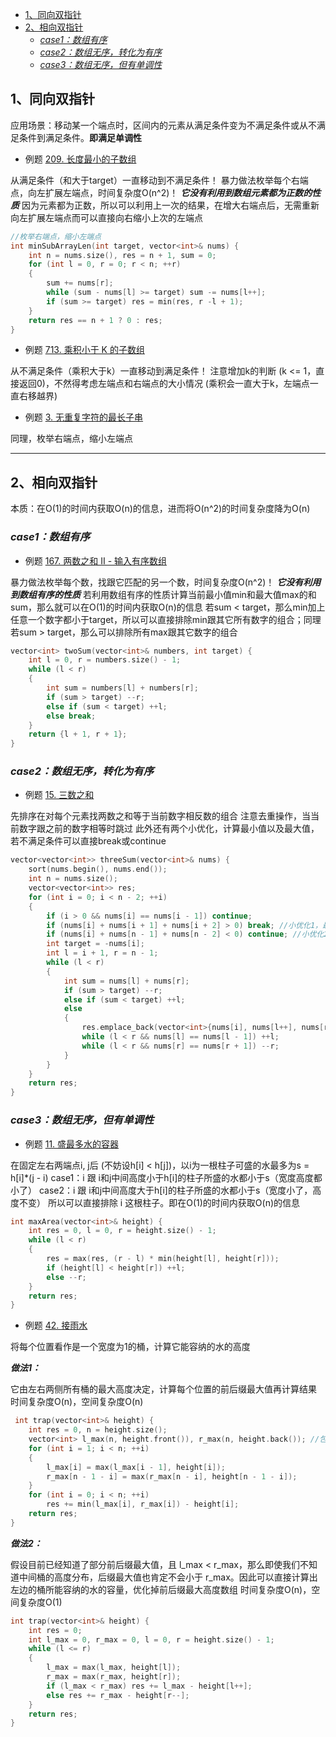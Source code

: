 
- [1、同向双指针](#1同向双指针)
- [2、相向双指针](#2相向双指针)
  - [*case1：数组有序*](#case1数组有序)
  - [*case2：数组无序，转化为有序*](#case2数组无序转化为有序)
  - [*case3：数组无序，但有单调性*](#case3数组无序但有单调性)


## 1、同向双指针

应用场景：移动某一个端点时，区间内的元素从满足条件变为不满足条件或从不满足条件到满足条件。**即满足单调性**

*   例题 [209. 长度最小的子数组](https://leetcode.cn/problems/minimum-size-subarray-sum/description/)

从满足条件（和大于target）一直移动到不满足条件！
暴力做法枚举每个右端点，向左扩展左端点，时间复杂度O(n^2)！ ***它没有利用到数组元素都为正数的性质***
因为元素都为正数，所以可以利用上一次的结果，在增大右端点后，无需重新向左扩展左端点而可以直接向右缩小上次的左端点

```c++
//枚举右端点，缩小左端点
int minSubArrayLen(int target, vector<int>& nums) {
    int n = nums.size(), res = n + 1, sum = 0;
    for (int l = 0, r = 0; r < n; ++r)
    {
        sum += nums[r];
        while (sum - nums[l] >= target) sum -= nums[l++];
        if (sum >= target) res = min(res, r -l + 1);
    }
    return res == n + 1 ? 0 : res;
}
```

*   例题 [713. 乘积小于 K 的子数组](https://leetcode.cn/problems/subarray-product-less-than-k/description/)

从不满足条件（乘积大于k）一直移动到满足条件！
注意增加k的判断 (k <= 1，直接返回0)，不然得考虑左端点和右端点的大小情况 (乘积会一直大于k，左端点一直右移越界)

*   例题 [3. 无重复字符的最长子串](https://leetcode.cn/problems/longest-substring-without-repeating-characters/description/)

同理，枚举右端点，缩小左端点

---

## 2、相向双指针

本质：在O(1)的时间内获取O(n)的信息，进而将O(n^2)的时间复杂度降为O(n)

### *case1：数组有序*

*   例题 [167. 两数之和 II - 输入有序数组](https://leetcode.cn/problems/two-sum-ii-input-array-is-sorted/description/)

暴力做法枚举每个数，找跟它匹配的另一个数，时间复杂度O(n^2)！ ***它没有利用到数组有序的性质***
若利用数组有序的性质计算当前最小值min和最大值max的和sum，那么就可以在O(1)的时间内获取O(n)的信息
若sum < target，那么min加上任意一个数字都小于target，所以可以直接排除min跟其它所有数字的组合；同理若sum > target，那么可以排除所有max跟其它数字的组合

```c++
vector<int> twoSum(vector<int>& numbers, int target) {
    int l = 0, r = numbers.size() - 1;
    while (l < r)
    {
        int sum = numbers[l] + numbers[r];
        if (sum > target) --r;
        else if (sum < target) ++l;
        else break;
    }
    return {l + 1, r + 1};
}
```


### *case2：数组无序，转化为有序*

*   例题 [15. 三数之和](https://leetcode.cn/problems/3sum/description/)

先排序在对每个元素找两数之和等于当前数字相反数的组合
注意去重操作，当当前数字跟之前的数字相等时跳过
此外还有两个小优化，计算最小值以及最大值，若不满足条件可以直接break或continue

```c++
vector<vector<int>> threeSum(vector<int>& nums) {
    sort(nums.begin(), nums.end());
    int n = nums.size();
    vector<vector<int>> res;
    for (int i = 0; i < n - 2; ++i)
    {
        if (i > 0 && nums[i] == nums[i - 1]) continue;
        if (nums[i] + nums[i + 1] + nums[i + 2] > 0) break; //小优化1，最小的三个数大于0直接break
        if (nums[i] + nums[n - 1] + nums[n - 2] < 0) continue; //小优化2，当前数跟最大的两个数相加小于0，直接检查下一个数
        int target = -nums[i];
        int l = i + 1, r = n - 1;
        while (l < r)
        {
            int sum = nums[l] + nums[r];
            if (sum > target) --r;
            else if (sum < target) ++l;
            else 
            {
                res.emplace_back(vector<int>{nums[i], nums[l++], nums[r--]});
                while (l < r && nums[l] == nums[l - 1]) ++l;
                while (l < r && nums[r] == nums[r + 1]) --r;
            }
        }
    }
    return res;
}
```

### *case3：数组无序，但有单调性*

*   例题 [11. 盛最多水的容器](https://leetcode.cn/problems/container-with-most-water/description/)

在固定左右两端点i, j后 (不妨设h[i] < h[j])，以i为一根柱子可盛的水最多为s = h[i]*(j - i)
    case1：i 跟 i和j中间高度小于h[i]的柱子所盛的水都小于s（宽度高度都小了）
    case2：i 跟 i和j中间高度大于h[i]的柱子所盛的水都小于s（宽度小了，高度不变）
所以可以直接排除 i 这根柱子。即在O(1)的时间内获取O(n)的信息

```c++
int maxArea(vector<int>& height) {
    int res = 0, l = 0, r = height.size() - 1;
    while (l < r)
    {
        res = max(res, (r - l) * min(height[l], height[r]));
        if (height[l] < height[r]) ++l;
        else --r;
    }
    return res;
}
```

*   例题 [42. 接雨水](https://leetcode.cn/problems/trapping-rain-water/description/)

将每个位置看作是一个宽度为1的桶，计算它能容纳的水的高度

***做法1：***

它由左右两侧所有桶的最大高度决定，计算每个位置的前后缀最大值再计算结果
时间复杂度O(n)，空间复杂度O(n)

```c++
 int trap(vector<int>& height) {
    int res = 0, n = height.size();
    vector<int> l_max(n, height.front()), r_max(n, height.back()); //包含自己的前后缀最高柱子
    for (int i = 1; i < n; ++i)
    {
        l_max[i] = max(l_max[i - 1], height[i]);
        r_max[n - 1 - i] = max(r_max[n - i], height[n - 1 - i]);
    }
    for (int i = 0; i < n; ++i)
        res += min(l_max[i], r_max[i]) - height[i];
    return res;
}
```

***做法2：***

假设目前已经知道了部分前后缀最大值，且 l_max < r_max，那么即使我们不知道中间桶的高度分布，后缀最大值也肯定不会小于 r_max。因此可以直接计算出左边的桶所能容纳的水的容量，优化掉前后缀最大高度数组
时间复杂度O(n)，空间复杂度O(1)

```c++
int trap(vector<int>& height) {
    int res = 0;
    int l_max = 0, r_max = 0, l = 0, r = height.size() - 1;
    while (l <= r)
    {
        l_max = max(l_max, height[l]);
        r_max = max(r_max, height[r]);
        if (l_max < r_max) res += l_max - height[l++];
        else res += r_max - height[r--];
    }
    return res;
}
```

